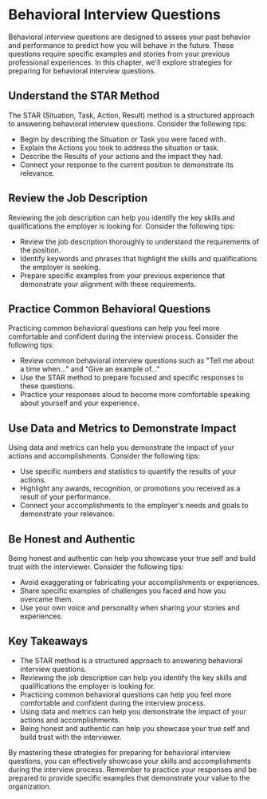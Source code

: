 Behavioral Interview Questions
===================================================================================

Behavioral interview questions are designed to assess your past behavior and performance to predict how you will behave in the future. These questions require specific examples and stories from your previous professional experiences. In this chapter, we'll explore strategies for preparing for behavioral interview questions.

Understand the STAR Method
--------------------------

The STAR (Situation, Task, Action, Result) method is a structured approach to answering behavioral interview questions. Consider the following tips:

* Begin by describing the Situation or Task you were faced with.
* Explain the Actions you took to address the situation or task.
* Describe the Results of your actions and the impact they had.
* Connect your response to the current position to demonstrate its relevance.

Review the Job Description
--------------------------

Reviewing the job description can help you identify the key skills and qualifications the employer is looking for. Consider the following tips:

* Review the job description thoroughly to understand the requirements of the position.
* Identify keywords and phrases that highlight the skills and qualifications the employer is seeking.
* Prepare specific examples from your previous experience that demonstrate your alignment with these requirements.

Practice Common Behavioral Questions
------------------------------------

Practicing common behavioral questions can help you feel more comfortable and confident during the interview process. Consider the following tips:

* Review common behavioral interview questions such as "Tell me about a time when..." and "Give an example of..."
* Use the STAR method to prepare focused and specific responses to these questions.
* Practice your responses aloud to become more comfortable speaking about yourself and your experience.

Use Data and Metrics to Demonstrate Impact
------------------------------------------

Using data and metrics can help you demonstrate the impact of your actions and accomplishments. Consider the following tips:

* Use specific numbers and statistics to quantify the results of your actions.
* Highlight any awards, recognition, or promotions you received as a result of your performance.
* Connect your accomplishments to the employer's needs and goals to demonstrate your relevance.

Be Honest and Authentic
-----------------------

Being honest and authentic can help you showcase your true self and build trust with the interviewer. Consider the following tips:

* Avoid exaggerating or fabricating your accomplishments or experiences.
* Share specific examples of challenges you faced and how you overcame them.
* Use your own voice and personality when sharing your stories and experiences.

Key Takeaways
-------------

* The STAR method is a structured approach to answering behavioral interview questions.
* Reviewing the job description can help you identify the key skills and qualifications the employer is looking for.
* Practicing common behavioral questions can help you feel more comfortable and confident during the interview process.
* Using data and metrics can help you demonstrate the impact of your actions and accomplishments.
* Being honest and authentic can help you showcase your true self and build trust with the interviewer.

By mastering these strategies for preparing for behavioral interview questions, you can effectively showcase your skills and accomplishments during the interview process. Remember to practice your responses and be prepared to provide specific examples that demonstrate your value to the organization.
